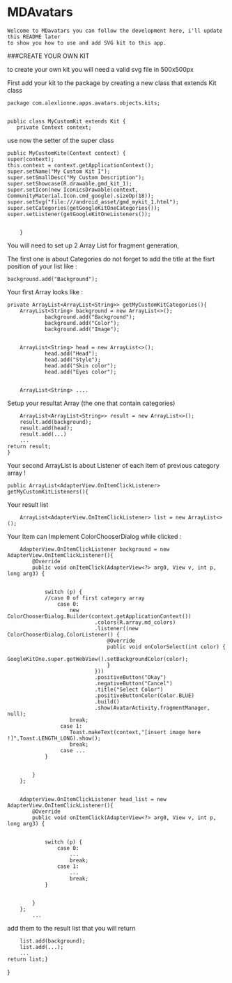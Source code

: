 # MDAvatars

    Welcome to MDavatars you can follow the development here, i'll update this README later 
    to show you how to use and add SVG kit to this app.
    
###CREATE YOUR OWN KIT

to create your own kit you will need a valid svg file in 500x500px

First add your kit to the package by creating a new class that extends Kit class
    
    package com.alexlionne.apps.avatars.objects.kits;


    public class MyCustomKit extends Kit {
       private Context context;


use now the setter of the super class

    public MyCustomKite(Context context) {
    super(context);
    this.context = context.getApplicationContext();
    super.setName("My Custom Kit I");
    super.setSmallDesc("My Custom Description");
    super.setShowcase(R.drawable.gmd_kit_1);
    super.setIcon(new IconicsDrawable(context, CommunityMaterial.Icon.cmd_google).sizeDp(18));
    super.setSvg("file:///android_asset/gmd_mykit_1.html");
    super.setCategories(getGoogleKitOneCategories());
    super.setListener(getGoogleKitOneListeners());


        }

You will need to set up 2 Array List for fragment generation, 

The first one is about Categories
do not forget to add the title at the fisrt position of your list like :

    background.add("Background");
    
Your first Array looks like :

    private ArrayList<ArrayList<String>> getMyCustomKitCategories(){
        ArrayList<String> background = new ArrayList<>();
                background.add("Background");
                background.add("Color");
                background.add("Image");


        ArrayList<String> head = new ArrayList<>();
                head.add("Head");
                head.add("Style");
                head.add("Skin color");
                head.add("Eyes color");


        ArrayList<String> ....

Setup your resultat Array (the one that contain categories)

        ArrayList<ArrayList<String>> result = new ArrayList<>();
        result.add(background);
        result.add(head);
        result.add(...)
        ...
    return result;
    }
    
Your second ArrayList is about Listener of each item of previous category array !

    public ArrayList<AdapterView.OnItemClickListener> getMyCustomKitListeners(){
Your result list

        ArrayList<AdapterView.OnItemClickListener> list = new ArrayList<>();
        
Your Item can Implement ColorChooserDialog while clicked : 

        AdapterView.OnItemClickListener background = new AdapterView.OnItemClickListener(){
            @Override
            public void onItemClick(AdapterView<?> arg0, View v, int p, long arg3) {


                switch (p) {
                //case 0 of first category array 
                    case 0:
                        new ColorChooserDialog.Builder(context.getApplicationContext())
                                .colors(R.array.md_colors)
                                .listener((new ColorChooserDialog.ColorListener() {
                                    @Override
                                    public void onColorSelect(int color) {
                                        GoogleKitOne.super.getWebView().setBackgroundColor(color);
                                    }
                                }))
                                .positiveButton("Okay")
                                .negativeButton("Cancel")
                                .title("Select Color")
                                .positiveButtonColor(Color.BLUE)
                                .build()
                                .show(AvatarActivity.fragmentManager, null);
                        break;
                     case 1:
                        Toast.makeText(context,"[insert image here !]",Toast.LENGTH_LONG).show();
                        break;
                     case ...
                }


            }
        };


        AdapterView.OnItemClickListener head_list = new AdapterView.OnItemClickListener(){
            @Override
            public void onItemClick(AdapterView<?> arg0, View v, int p, long arg3) {


                switch (p) {
                    case 0:
                        ...
                        break;
                    case 1:
                        ...
                        break;
                }


            }
        };
            ...

add them to the result list that you will return

        list.add(background);
        list.add(...);
        ...
    return list;}

}
    
